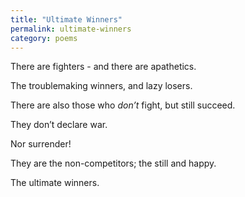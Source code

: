 ```yaml
---
title: "Ultimate Winners"
permalink: ultimate-winners
category: poems
---
```


There are fighters - and there are apathetics.

The troublemaking winners, and lazy losers.

There are also those who *don’t* fight, but still succeed.

They don’t declare war.

Nor surrender!

They are the non-competitors; the still and happy.

The ultimate winners.
